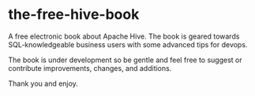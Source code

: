the-free-hive-book
==================

A free electronic book about Apache Hive. The book is geared towards SQL-knowledgeable business users with some advanced tips for devops.

The book is under development so be gentle and feel free to suggest or contribute improvements, changes, and additions.

Thank you and enjoy.
